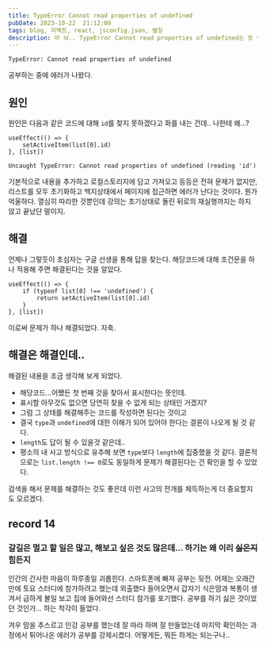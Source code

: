 ```yaml
---
title: TypeError Cannot read properties of undefined
pubDate: 2023-10-22  21:12:00
tags: blog, 리액트, react, jsconfig.json, 별칭
description: 아 놔.. TypeError Cannot read properties of undefined는 또 뭐냐고
---
```


```
TypeError: Cannot read properties of undefined
```

공부하는 중에 에러가 나왔다.

## 원인

원인은 다음과 같은 코드에 대해 `id`를 찾지 못하겠다고 화를 내는 건데.. 나한테 왜...?

```
useEffect(() => {
	setActiveItem(list[0].id)
}, [list])
```

```
Uncaught TypeError: Cannot read properties of undefined (reading 'id')
```

기본적으로 내용을 추가하고 로컬스토리지에 담고 가져오고 등등은 전혀 문제가 없지만, 리스트를 모두 초기화하고 백지상태에서 페이지에 접근하면 에러가 난다는 것이다. 뭔가 억울하다. 열심히 따라한 것뿐인데 강의는 초기상태로 돌린 뒤로의 재실행까지는 하지 않고 끝났단 말이지.

## 해결

언제나 그렇듯이 초심자는 구글 선생을 통해 답을 찾는다. 해당코드에 대해 조건문을 하나 적용해 주면 해결된다는 것을 알았다.

```
useEffect(() => {
	if (typeof list[0] !== 'undefined') {
		return setActiveItem(list[0].id)
	}
}, [list])
```

이로써 문제가 하나 해결되었다. 자축.

## 해결은 해결인데..

해결된 내용을 조금 생각해 보게 되었다.

- 해당코드...어쨌든 첫 번째 것을 찾아서 표시한다는 뜻인데.
- 표시할 아무것도 없으면 당연히 찾을 수 없게 되는 상태인 거겠지?
- 그럼 그 상태를 해결해주는 코드를 작성하면 된다는 것이고
- 결국 `type`과 `undefined`에 대한 이해가 되어 있어야 한다는 결론이 나오게 될 것 같다.
- `length`도 답이 될 수 있을것 같은데..
- 평소의 내 사고 방식으로 유추해 보면 `type`보다 `length`에 집중했을 것 같다. 결론적으로는 `list.length !== 0`로도 동일하게 문제가 해결된다는 건 확인을 할 수 있었다.

검색을 해서 문제를 해결하는 것도 좋은데 이런 사고의 전개를 체득하는게 더 중요할지도 모르겠다.

## record 14

### 갈길은 멀고 할 일은 많고, 해보고 싶은 것도 많은데... 하기는 왜 이리 ~~싫은지~~힘든지

인간의 간사한 마음이 하루종일 괴롭힌다. 스마트폰에 빠져 공부는 뒷전. 어제는 오래간만에 토요 스터디에 참가하려고 했는데 외출했다 들어오면서 갑자기 식은땀과 복통이 생겨서 급하게 볼일 보고 집에 들어와선 스터디 참가를 포기했다. 공부를 하기 싫은 것이었던 것인가... 하는 착각이 들었다.

겨우 맘을 추스르고 인강 공부를 했는데 잘 따라 하며 잘 만들었는데 마지막 확인하는 과정에서 튀어나온 에러가 공부를 강제시켰다.
어떻게든, 뭐든 하게는 되는구나..
